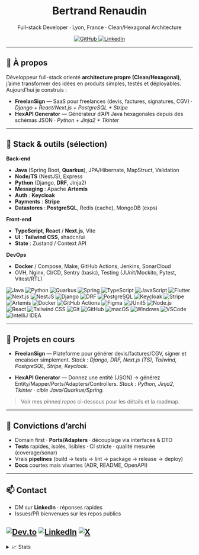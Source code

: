 <!-- Profile README — Bertrand Renaudin -->
<h1 align="center">Bertrand Renaudin</h1>
<p align="center">
  Full-stack Developer · Lyon, France · Clean/Hexagonal Architecture
</p>

<p align="center">
  <a href="https://github.com/Bertrand2808">
    <img alt="GitHub" src="https://img.shields.io/badge/GitHub-@Bertrand2808-181717?style=flat&logo=github&logoColor=white">
  </a>
  <a href="https://www.linkedin.com/in/bertrand-renaudin">
    <img alt="LinkedIn" src="https://img.shields.io/badge/LinkedIn-bertrand--renaudin-0A66C2?style=flat&logo=linkedin&logoColor=white">
  </a>
</p>

---

## 👋 À propos
Développeur full-stack orienté **architecture propre (Clean/Hexagonal)**, j’aime transformer des idées en produits simples, testés et déployables.
Aujourd’hui je construis :
- **FreelanSign** — SaaS pour freelances (devis, factures, signatures, CGV) · *Django + React/Next.js + PostgreSQL + Stripe*
- **HexAPI Generator** — Générateur d’API Java hexagonales depuis des schémas JSON · *Python + Jinja2 + Tkinter*

---

## 🧰 Stack & outils (sélection)

**Back-end**
- **Java** (Spring Boot, **Quarkus**), JPA/Hibernate, MapStruct, Validation
- **Node/TS** (NestJS), Express
- **Python** (Django, **DRF**, Jinja2)
- **Messaging** : Apache **Artemis**
- **Auth** : **Keycloak**
- **Payments** : **Stripe**
- **Datastores** : **PostgreSQL**, Redis (cache), MongoDB (exps)

**Front-end**
- **TypeScript**, **React** / **Next.js**, Vite
- **UI** : **Tailwind CSS**, shadcn/ui
- **State** : Zustand / Context API

**DevOps**
- **Docker** / Compose, Make, GitHub Actions, Jenkins, SonarCloud
- OVH, Nginx, CI/CD, Sentry (basic), Testing (JUnit/Mockito, Pytest, Vitest/RTL)

<p>
  <img alt="Java" src="https://img.shields.io/badge/Java-ED8B00?style=flat&logo=openjdk&logoColor=white">
  <img alt="Python" src="https://img.shields.io/badge/Python-3776AB?logo=python&logoColor=fff">
  <img alt="Quarkus" src="https://img.shields.io/badge/Quarkus-4695EB?style=flat&logo=quarkus&logoColor=white">
  <img alt="Spring" src="https://img.shields.io/badge/Spring-6DB33F?style=flat&logo=spring&logoColor=white">
  <img alt="TypeScript" src="https://img.shields.io/badge/TypeScript-3178C6?style=flat&logo=typescript&logoColor=white">
  <img alt="JavaScript" src="https://img.shields.io/badge/JavaScript-F7DF1E?logo=javascript&logoColor=white">
  <img alt="Flutter" src="https://img.shields.io/badge/Flutter-02569B?logo=flutter&logoColor=fff">
  <img alt="Next.js" src="https://img.shields.io/badge/Next.js-000000?style=flat&logo=nextdotjs&logoColor=white">
  <img alt="NestJS" src="https://img.shields.io/badge/NestJS-E0234E?style=flat&logo=nestjs&logoColor=white">
  <img alt="Django" src="https://img.shields.io/badge/Django-0C4B33?style=flat&logo=django&logoColor=white">
  <img alt="DRF" src="https://img.shields.io/badge/DRF-092E20?style=flat&logo=django&logoColor=white">
  <img alt="PostgreSQL" src="https://img.shields.io/badge/PostgreSQL-4169E1?style=flat&logo=postgresql&logoColor=white">
  <img alt="Keycloak" src="https://img.shields.io/badge/Keycloak-4D4D4D?style=flat&logo=keycloak&logoColor=white">
  <img alt="Stripe" src="https://img.shields.io/badge/Stripe-635BFF?style=flat&logo=stripe&logoColor=white">
  <img alt="Artemis" src="https://img.shields.io/badge/Apache%20Artemis-D22128?style=flat&logo=apache&logoColor=white">
  <img alt="Docker" src="https://img.shields.io/badge/Docker-2496ED?style=flat&logo=docker&logoColor=white">
  <img alt="GitHub Actions" src="https://img.shields.io/badge/GitHub%20Actions-2088FF?style=flat&logo=githubactions&logoColor=white">
  <img alt="Figma" src="https://img.shields.io/badge/Figma-F24E1E?logo=figma&logoColor=white">
  <img alt="JUnit5" src="https://img.shields.io/badge/JUnit5-C21325?logo=junit5&logoColor=fff">
  <img alt="Node.js" src="https://img.shields.io/badge/Node.js-6DA55F?logo=node.js&logoColor=white">
  <img alt="React" src="https://img.shields.io/badge/React-%2320232a.svg?logo=react&logoColor=%2361DAFB">
  <img alt="Tailwind CSS" src="https://img.shields.io/badge/Tailwind%20CSS-06B6D4?logo=tailwindcss&logoColor=white">
  <img alt="Git" src="https://img.shields.io/badge/Git-F05032?logo=git&logoColor=white">
  <img alt="GitHub" src="https://img.shields.io/badge/GitHub-181717?logo=github&logoColor=white">
  <img alt="macOS" src="https://img.shields.io/badge/macOS-000000?logo=macos&logoColor=white">
  <img alt="Windows" src="https://img.shields.io/badge/Windows-0078D6?logo=windows&logoColor=white">
  <img alt="VSCode" src="https://img.shields.io/badge/VSCode-0078D6?logo=visualstudiocode&logoColor=white">
  <img alt="IntelliJ IDEA" src="https://img.shields.io/badge/IntelliJ%20IDEA-000000?logo=intellijidea&logoColor=white">


</p>

---

## 🚀 Projets en cours
- **FreelanSign** — Plateforme pour générer devis/factures/CGV, signer et encaisser simplement.
  _Stack : Django, DRF, Next.js (TS), Tailwind, PostgreSQL, Stripe, Keycloak._

- **HexAPI Generator** — Donnez une entité (JSON) → générez Entity/Mapper/Ports/Adapters/Controllers.
  _Stack : Python, Jinja2, Tkinter · cible Java/Quarkus/Spring._

> Voir mes *pinned repos* ci-dessous pour les détails et la roadmap.

---

## 📐 Convictions d’archi
- Domain first · **Ports/Adapters** · découplage via interfaces & DTO
- **Tests** rapides, isolés, lisibles · CI stricte · qualité mesurée (coverage/sonar)
- Vrais **pipelines** (build → tests → lint → package → release → deploy)
- **Docs** courtes mais vivantes (ADR, README, OpenAPI)

---

## 📫 Contact
- DM sur **LinkedIn** · réponses rapides
- Issues/PR bienvenues sur les repos publics

[![Dev.to](https://img.shields.io/badge/Dev.to-0A0A0A?logo=devdotto&logoColor=white)](https://dev.to/bertrand_dev)
[![LinkedIn](https://custom-icon-badges.demolab.com/badge/LinkedIn-0A66C2?logo=linkedin-white&logoColor=fff)](https://www.linkedin.com/in/bertrand-renaudin)
[![X](https://img.shields.io/badge/X-%23000000.svg?logo=X&logoColor=white)](https://x.com/bertrand_dev)
---

<details>
  <summary>📈 Stats</summary>
  <br>
  <p>
    <img src="https://github-readme-stats.vercel.app/api?username=Bertrand2808&show_icons=true&hide_title=true&hide_rank=true&include_all_commits=true&count_private=true" height="140" />
    <img src="https://github-readme-stats.vercel.app/api/top-langs/?username=Bertrand2808&layout=compact&hide_title=true" height="140" />
  </p>
</details>
